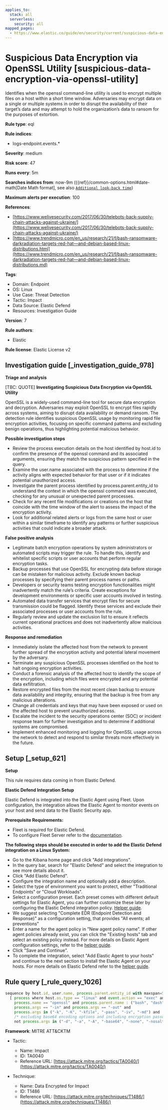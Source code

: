 ```yaml
---
applies_to:
  stack: all
  serverless:
    security: all
mapped_pages:
  - https://www.elastic.co/guide/en/security/current/suspicious-data-encryption-via-openssl-utility.html
---
```


# Suspicious Data Encryption via OpenSSL Utility [suspicious-data-encryption-via-openssl-utility]

Identifies when the openssl command-line utility is used to encrypt multiple files on a host within a short time window. Adversaries may encrypt data on a single or multiple systems in order to disrupt the availability of their target’s data and may attempt to hold the organization’s data to ransom for the purposes of extortion.

**Rule type**: eql

**Rule indices**:

* logs-endpoint.events.*

**Severity**: medium

**Risk score**: 47

**Runs every**: 5m

**Searches indices from**: now-9m ({{ref}}/common-options.html#date-math[Date Math format], see also [`Additional look-back time`](docs-content://solutions/security/detect-and-alert/create-detection-rule.md#rule-schedule))

**Maximum alerts per execution**: 100

**References**:

* [https://www.welivesecurity.com/2017/06/30/telebots-back-supply-chain-attacks-against-ukraine/](https://www.welivesecurity.com/2017/06/30/telebots-back-supply-chain-attacks-against-ukraine/)
* [https://www.trendmicro.com/en_us/research/21/f/bash-ransomware-darkradiation-targets-red-hat—​and-debian-based-linux-distributions.html](https://www.trendmicro.com/en_us/research/21/f/bash-ransomware-darkradiation-targets-red-hat—​and-debian-based-linux-distributions.md)

**Tags**:

* Domain: Endpoint
* OS: Linux
* Use Case: Threat Detection
* Tactic: Impact
* Data Source: Elastic Defend
* Resources: Investigation Guide

**Version**: 7

**Rule authors**:

* Elastic

**Rule license**: Elastic License v2

## Investigation guide [_investigation_guide_978]

**Triage and analysis**

[TBC: QUOTE]
**Investigating Suspicious Data Encryption via OpenSSL Utility**

OpenSSL is a widely-used command-line tool for secure data encryption and decryption. Adversaries may exploit OpenSSL to encrypt files rapidly across systems, aiming to disrupt data availability or demand ransom. The detection rule identifies suspicious OpenSSL usage by monitoring rapid file encryption activities, focusing on specific command patterns and excluding benign operations, thus highlighting potential malicious behavior.

**Possible investigation steps**

* Review the process execution details on the host identified by host.id to confirm the presence of the openssl command and its associated arguments, ensuring they match the suspicious pattern specified in the query.
* Examine the user.name associated with the process to determine if the activity aligns with expected behavior for that user or if it indicates potential unauthorized access.
* Investigate the parent process identified by process.parent.entity_id to understand the context in which the openssl command was executed, checking for any unusual or unexpected parent processes.
* Check for any recent file modifications or creations on the host that coincide with the time window of the alert to assess the impact of the encryption activity.
* Look for additional related alerts or logs from the same host or user within a similar timeframe to identify any patterns or further suspicious activities that could indicate a broader attack.

**False positive analysis**

* Legitimate batch encryption operations by system administrators or automated scripts may trigger the rule. To handle this, identify and whitelist specific scripts or user accounts that perform regular encryption tasks.
* Backup processes that use OpenSSL for encrypting data before storage can be mistaken for malicious activity. Exclude known backup processes by specifying their parent process names or paths.
* Developers or security teams testing encryption functionalities might inadvertently match the rule’s criteria. Create exceptions for development environments or specific user accounts involved in testing.
* Automated data transfer services that encrypt files for secure transmission could be flagged. Identify these services and exclude their associated processes or user accounts from the rule.
* Regularly review and update the exclusion list to ensure it reflects current operational practices and does not inadvertently allow malicious activities.

**Response and remediation**

* Immediately isolate the affected host from the network to prevent further spread of the encryption activity and potential lateral movement by the adversary.
* Terminate any suspicious OpenSSL processes identified on the host to halt ongoing encryption activities.
* Conduct a forensic analysis of the affected host to identify the scope of the encryption, including which files were encrypted and any potential data exfiltration.
* Restore encrypted files from the most recent clean backup to ensure data availability and integrity, ensuring that the backup is free from any malicious alterations.
* Change all credentials and keys that may have been exposed or used on the affected host to prevent unauthorized access.
* Escalate the incident to the security operations center (SOC) or incident response team for further investigation and to determine if additional systems are compromised.
* Implement enhanced monitoring and logging for OpenSSL usage across the network to detect and respond to similar threats more effectively in the future.


## Setup [_setup_621]

**Setup**

This rule requires data coming in from Elastic Defend.

**Elastic Defend Integration Setup**

Elastic Defend is integrated into the Elastic Agent using Fleet. Upon configuration, the integration allows the Elastic Agent to monitor events on your host and send data to the Elastic Security app.

**Prerequisite Requirements:**

* Fleet is required for Elastic Defend.
* To configure Fleet Server refer to the [documentation](docs-content://reference/ingestion-tools/fleet/fleet-server.md).

**The following steps should be executed in order to add the Elastic Defend integration on a Linux System:**

* Go to the Kibana home page and click "Add integrations".
* In the query bar, search for "Elastic Defend" and select the integration to see more details about it.
* Click "Add Elastic Defend".
* Configure the integration name and optionally add a description.
* Select the type of environment you want to protect, either "Traditional Endpoints" or "Cloud Workloads".
* Select a configuration preset. Each preset comes with different default settings for Elastic Agent, you can further customize these later by configuring the Elastic Defend integration policy. [Helper guide](docs-content://solutions/security/configure-elastic-defend/configure-an-integration-policy-for-elastic-defend.md).
* We suggest selecting "Complete EDR (Endpoint Detection and Response)" as a configuration setting, that provides "All events; all preventions"
* Enter a name for the agent policy in "New agent policy name". If other agent policies already exist, you can click the "Existing hosts" tab and select an existing policy instead. For more details on Elastic Agent configuration settings, refer to the [helper guide](docs-content://reference/ingestion-tools/fleet/agent-policy.md).
* Click "Save and Continue".
* To complete the integration, select "Add Elastic Agent to your hosts" and continue to the next section to install the Elastic Agent on your hosts. For more details on Elastic Defend refer to the [helper guide](docs-content://solutions/security/configure-elastic-defend/install-elastic-defend.md).


## Rule query [_rule_query_1026]

```js
sequence by host.id, user.name, process.parent.entity_id with maxspan=5s
  [ process where host.os.type == "linux" and event.action == "exec" and
    process.name == "openssl" and process.parent.name : ("bash", "dash", "sh", "tcsh", "csh", "zsh", "ksh", "fish", "perl*", "php*", "python*", "xargs") and
    process.args == "-in" and process.args == "-out" and
    process.args in ("-k", "-K", "-kfile", "-pass", "-iv", "-md") and
    /* excluding base64 encoding options and including encryption password or key params */
    not process.args in ("-d", "-a", "-A", "-base64", "-none", "-nosalt") ] with runs=10
```

**Framework**: MITRE ATT&CKTM

* Tactic:

    * Name: Impact
    * ID: TA0040
    * Reference URL: [https://attack.mitre.org/tactics/TA0040/](https://attack.mitre.org/tactics/TA0040/)

* Technique:

    * Name: Data Encrypted for Impact
    * ID: T1486
    * Reference URL: [https://attack.mitre.org/techniques/T1486/](https://attack.mitre.org/techniques/T1486/)



